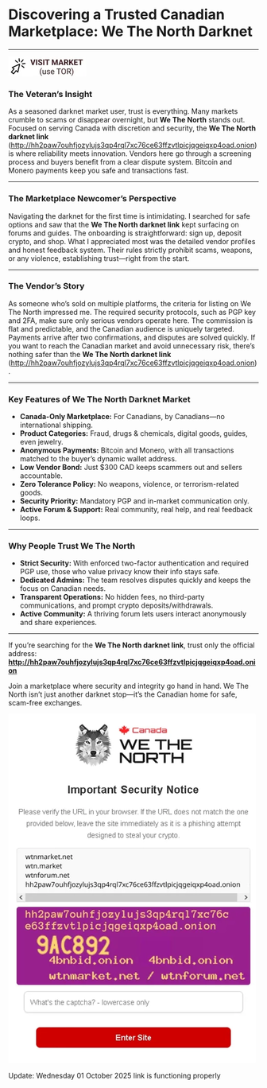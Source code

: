 # Discovering a Trusted Canadian Marketplace: We The North Darknet

---
[![img](/graphics/message.webp)](http://hh2paw7ouhfjozylujs3qp4rql7xc76ce63ffzvtlpicjqgeiqxp4oad.onion)

### The Veteran’s Insight

As a seasoned darknet market user, trust is everything. Many markets crumble to scams or disappear overnight, but **We The North** stands out. Focused on serving Canada with discretion and security, the **We The North darknet link** (http://hh2paw7ouhfjozylujs3qp4rql7xc76ce63ffzvtlpicjqgeiqxp4oad.onion) is where reliability meets innovation. Vendors here go through a screening process and buyers benefit from a clear dispute system. Bitcoin and Monero payments keep you safe and transactions fast.

---

### The Marketplace Newcomer’s Perspective

Navigating the darknet for the first time is intimidating. I searched for safe options and saw that the **We The North darknet link** kept surfacing on forums and guides. The onboarding is straightforward: sign up, deposit crypto, and shop. What I appreciated most was the detailed vendor profiles and honest feedback system. Their rules strictly prohibit scams, weapons, or any violence, establishing trust—right from the start.

---

### The Vendor’s Story

As someone who’s sold on multiple platforms, the criteria for listing on We The North impressed me. The required security protocols, such as PGP key and 2FA, make sure only serious vendors operate here. The commission is flat and predictable, and the Canadian audience is uniquely targeted. Payments arrive after two confirmations, and disputes are solved quickly. If you want to reach the Canadian market and avoid unnecessary risk, there’s nothing safer than the **We The North darknet link** (http://hh2paw7ouhfjozylujs3qp4rql7xc76ce63ffzvtlpicjqgeiqxp4oad.onion).

---

### Key Features of **We The North Darknet Market**

- **Canada-Only Marketplace:** For Canadians, by Canadians—no international shipping.
- **Product Categories:** Fraud, drugs & chemicals, digital goods, guides, even jewelry.
- **Anonymous Payments:** Bitcoin and Monero, with all transactions matched to the buyer’s dynamic wallet address.
- **Low Vendor Bond:** Just $300 CAD keeps scammers out and sellers accountable.
- **Zero Tolerance Policy:** No weapons, violence, or terrorism-related goods.
- **Security Priority:** Mandatory PGP and in-market communication only.
- **Active Forum & Support:** Real community, real help, and real feedback loops.

---

### Why People Trust **We The North**

- **Strict Security:** With enforced two-factor authentication and required PGP use, those who value privacy know their info stays safe.
- **Dedicated Admins:** The team resolves disputes quickly and keeps the focus on Canadian needs.
- **Transparent Operations:** No hidden fees, no third-party communications, and prompt crypto deposits/withdrawals.
- **Active Community:** A thriving forum lets users interact anonymously and share experiences.

---

If you’re searching for the **We The North darknet link**, trust only the official address:  
**http://hh2paw7ouhfjozylujs3qp4rql7xc76ce63ffzvtlpicjqgeiqxp4oad.onion**

Join a marketplace where security and integrity go hand in hand. We The North isn’t just another darknet stop—it’s the Canadian home for safe, scam-free exchanges.


[![img](/graphics/close.webp)](http://hh2paw7ouhfjozylujs3qp4rql7xc76ce63ffzvtlpicjqgeiqxp4oad.onion)




Update:  Wednesday 01 October 2025 link is functioning properly